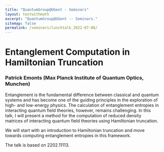 ```yaml
---
title: "QuantumGroup@UGent - Seminars"
layout: textwithmath
excerpt: "QuantumGroup@UGent -- Seminars."
sitemap: false
permalink: /seminars/lunchtalk_2022-07-08/
---
```


# Entanglement Computation in Hamiltonian Truncation
### Patrick Emonts (Max Planck Institute of Quantum Optics, Munchen)
Entanglement is the fundamental difference between classical and quantum systems and has become one of the guiding principles in the exploration of high- and low-energy physics.
The calculation of entanglement entropies in interacting quantum field theories, however, remains challenging.
In this talk, I will present a method for the computation of reduced density matrices of interacting quantum field theories using Hamiltonian truncation.

We will start with an introduction to Hamiltonian truncation and move towards computing entanglement entropies in this framework.

The talk is based on 2202.11113.